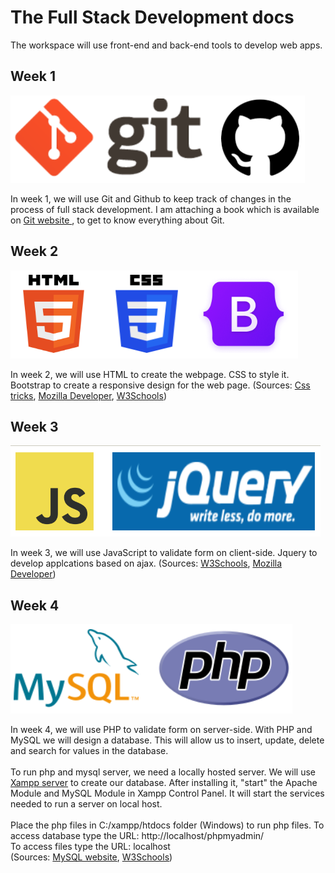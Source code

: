 # The Full Stack Development docs

The workspace will use front-end and back-end tools to develop web apps.

<h2>Week 1</h2>
<p float="left">
<img src="week1\week1.png" alt="git"></img>
</p>
In week 1, we will use Git and Github to keep track of changes in the 
process of full stack development. I am attaching a book which is 
available on <a href="https://git-scm.com/">Git website </a>, to get to 
know everything about Git.

<h2>Week 2</h2>
<p float="left">
<img src="week2\week2.png" alt="HTML"></img>
</p>
In week 2, we will use HTML to create the webpage. CSS to style it. 
Bootstrap to create a responsive design for the web page. (Sources: 
<a href="https://css-tricks.com/">Css tricks</a>, 
<a href="https://developer.mozilla.org/en-US/docs/Web/CSS">Mozilla Developer</a>, 
<a href="https://www.w3schools.com/bootstrap5/index.php">W3Schools</a>)

<h2>Week 3</h3>
<p float="left">
<img src="week3\img\week3.png" alt="JavaScript"></img> 
</p>
In week 3, we will use JavaScript to validate form on client-side. Jquery 
to develop applcations based on ajax. 
(Sources: <a href="https://www.w3schools.com/jquery/default.asp">W3Schools</a>, 
<a href="https://developer.mozilla.org/en-US/docs/Web/JavaScript">Mozilla Developer</a>) 

<h2>Week 4</h2>
<p float="left">
<img src="week4\week4.png" alt="phpform"></img> 
</p>
In week 4, we will use PHP to validate form on server-side. With PHP and 
MySQL we will design a database. This will allow us to insert, update, 
delete and search for values in the database. 
<br><br>
To run php and mysql server, we need a locally hosted server. We will use
<a href="https://www.apachefriends.org/download.html">Xampp server</a>
to create our database. After installing it, "start" the Apache Module and 
MySQL Module in Xampp Control Panel. It will start the services needed 
to run a server on local host.
<br><br>
Place the php files in C:/xampp/htdocs folder (Windows) to run php files.
To access database type the URL: http://localhost/phpmyadmin/<br>
To access files type the URL: localhost
<br>
(Sources: 
<a href="https://dev.mysql.com/doc/refman/8.0/en/tutorial.html">MySQL website</a>, 
<a href="https://www.w3schools.com/php/">W3Schools</a>)